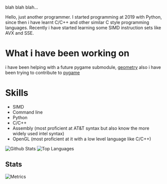 blah blah blah...

Hello, just another programmer. I started programming at 2019 with Python, since then i have learnt C/C++ and other similar C style programming languages.
Recently i have started learning some SIMD instruction sets like AVX and SSE.

# What i have been working on
i have been helping with a future pygame submodule, [geometry](https://github.com/novialriptide/pygame_geometry)
also i have been trying to contribute to [pygame](https://github.com/pygame/pygame)

# Skills
- SIMD 
- Command line
- Python
- C/C++
- Assembly (most proficient at AT&T syntax but also know the more widely used intel syntax)
- OpenGL (most proficient at it with a low level language like C/C++)

![Github Stats](https://github-readme-stats.vercel.app/api?username=emc2356&show_icons=true&theme=merko)
![Top Languages](https://github-readme-stats.vercel.app/api/top-langs/?username=emc2356&show_icons=true&hide=css&theme=merko)

## Stats

![Metrics](https://metrics.lecoq.io/emc2356?template=classic&achievements=1&notable=1&isocalendar=1&lines=1&languages=1&isocalendar.duration=full-year&languages.limit=8&languages.sections=most-used&languages.colors=github&languages.threshold=0%25&languages.indepth=false&languages.categories=markup%2C%20programming&languages.recent.categories=markup%2C%20programming&languages.recent.load=300&languages.recent.days=14&achievements.threshold=C&achievements.secrets=true&achievements.display=detailed&achievements.limit=0&notable.repositories=false&config.timezone=America%2FChicago)
